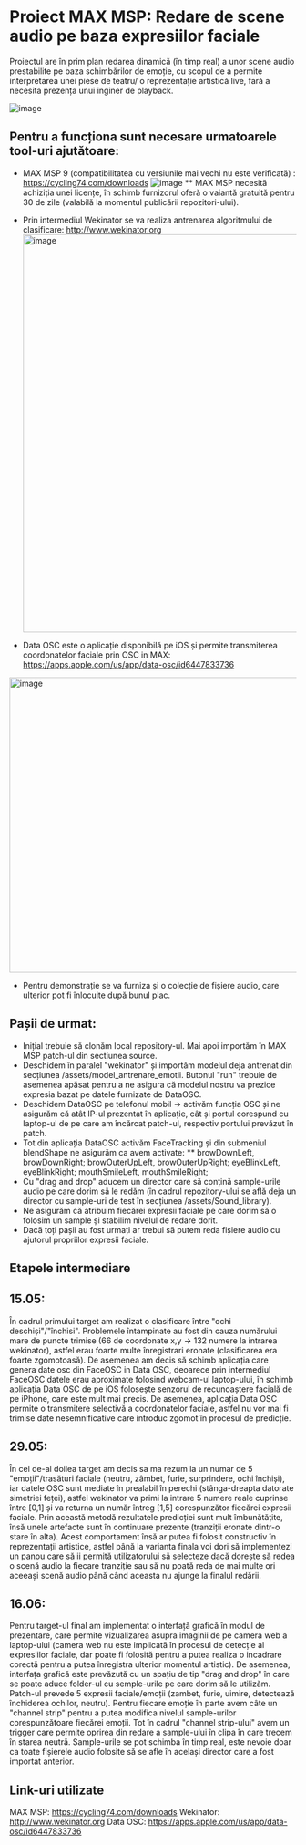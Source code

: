 # Proiect MAX MSP: Redare de scene audio pe baza expresiilor faciale

Proiectul are în prim plan redarea dinamică (în timp real) a unor scene audio prestabilite pe baza schimbărilor de emoție, cu scopul de a permite interpretarea unei piese de teatru/ o reprezentație artistică live, fară a necesita prezența unui inginer de playback.

![image](https://github.com/user-attachments/assets/17164801-c297-4a57-9c97-eb73f118d9cf)



## Pentru a funcționa sunt necesare urmatoarele tool-uri ajutătoare:
*   MAX MSP 9 (compatibilitatea cu versiunile mai vechi nu este verificată) : https://cycling74.com/downloads
   ![image](https://github.com/user-attachments/assets/70984252-f63f-4e84-a03b-c66e64a91c79)
   ** MAX MSP necesită achiziția unei licențe, în schimb furnizorul oferă o vaiantă gratuită pentru 30 de zile (valabilă la momentul publicării repozitori-ului).
*   Prin intermediul Wekinator se va realiza antrenarea algoritmului de clasificare: http://www.wekinator.org
    <img width="698" alt="image" src="https://github.com/user-attachments/assets/e1bb7058-76d9-484e-96e2-8c88a727178f" />

*   Data OSC este o aplicație disponibilă pe iOS și permite transmiterea coordonatelor faciale prin OSC in MAX: https://apps.apple.com/us/app/data-osc/id6447833736
   <img width="518" alt="image" src="https://github.com/user-attachments/assets/a5552961-4cc6-43a0-8696-716ec5b536ee" />

*   Pentru demonstrație se va furniza și o colecție de fișiere audio, care ulterior pot fi înlocuite după bunul plac.

## Pașii de urmat:
* Inițial trebuie să clonăm local repository-ul. Mai apoi importăm în MAX MSP patch-ul din sectiunea source.
* Deschidem în paralel "wekinator" și importăm modelul deja antrenat din secțiunea /assets/model_antrenare_emotii. Butonul "run" trebuie de asemenea apăsat pentru a ne asigura că modelul nostru va prezice expresia bazat pe datele furnizate de DataOSC.
* Deschidem DataOSC pe telefonul mobil -> activăm funcția OSC și ne asigurăm că atât IP-ul prezentat în aplicație, cât și portul corespund cu laptop-ul de pe care am încărcat patch-ul, respectiv portului prevăzut în patch.
* Tot din aplicația DataOSC activăm FaceTracking și din submeniul blendShape ne asigurăm ca avem activate:
** browDownLeft, browDownRight; browOuterUpLeft, browOuterUpRight; eyeBlinkLeft, eyeBlinkRight; mouthSmileLeft, mouthSmileRight;
* Cu "drag and drop" aducem un director care să conțină sample-urile audio pe care dorim să le redăm (în cadrul repozitory-ului se află deja un director cu sample-uri de test în secțiunea /assets/Sound_library).
* Ne asigurăm că atribuim fiecărei expresii faciale pe care dorim să o folosim un sample și stabilim nivelul de redare dorit.
* Dacă toți pașii au fost urmați ar trebui să putem reda fișiere audio cu ajutorul propriilor expresii faciale.

## Etapele intermediare
## 15.05: 
În cadrul primului target am realizat o clasificare între "ochi deschiși"/"închisi". Problemele întampinate au fost din cauza numărului mare de puncte trimise (66 de coordonate x,y -> 132 numere la intrarea wekinator), astfel erau foarte multe înregistrari eronate (clasificarea era foarte zgomotoasă). De asemenea am decis să schimb aplicația care genera date osc din FaceOSC in Data OSC, deoarece prin intermediul FaceOSC datele erau aproximate folosind webcam-ul laptop-ului, în schimb aplicația Data OSC de pe iOS folosește senzorul de recunoaștere facială de pe iPhone, care este mult mai precis. De asemenea, aplicația Data OSC permite o transmitere selectivă a coordonatelor faciale, astfel nu vor mai fi trimise date nesemnificative care introduc zgomot în procesul de predicție.

## 29.05: 
În cel de-al doilea target am decis sa ma rezum la un numar de 5 "emoții"/trasături faciale (neutru, zâmbet, furie, surprindere, ochi închiși), iar datele OSC sunt mediate în prealabil în perechi (stânga-dreapta datorate simetriei feței), astfel wekinator va primi la intrare 5 numere reale cuprinse între [0,1] și va returna un număr întreg [1,5] corespunzător fiecărei expresii faciale. Prin această metodă rezultatele predicției sunt mult îmbunătățite, însă unele artefacte sunt în continuare prezente (tranziții eronate dintr-o stare în alta). Acest comportament însă ar putea fi folosit constructiv în reprezentații artistice, astfel până la varianta finala voi dori să implementezi un panou care să ii permită utilizatorului să selecteze dacă dorește să redea o scenă audio la fiecare tranziție sau să nu poată reda de mai multe ori aceeași scenă audio până când aceasta nu ajunge la finalul redării.

## 16.06:
Pentru target-ul final am implementat o interfață grafică în modul de prezentare, care permite vizualizarea asupra imaginii de pe camera web a laptop-ului (camera web nu este implicată în procesul de detecție al expresiilor faciale, dar poate fi folosită pentru a putea realiza o incadrare corectă pentru a putea înregistra ulterior momentul artistic). De asemenea, interfața grafică este prevăzută cu un spațiu de tip "drag and drop" în care se poate aduce folder-ul cu semple-urile pe care dorim să le utilizăm. Patch-ul prevede 5 expresii faciale/emoții (zambet, furie, uimire, detectează închiderea ochilor, neutru). Pentru fiecare emoție în parte avem câte un "channel strip" pentru a putea modifica nivelul sample-urilor corespunzătoare fiecărei emoții. Tot în cadrul "channel strip-ului" avem un trigger care permite oprirea din redare a sample-ului în clipa în care trecem în starea neutră. Sample-urile se pot schimba în timp real, este nevoie doar ca toate fișierele audio folosite să se afle în același director care a fost importat anterior.

## Link-uri utilizate
MAX MSP: https://cycling74.com/downloads
Wekinator: http://www.wekinator.org
Data OSC: https://apps.apple.com/us/app/data-osc/id6447833736
